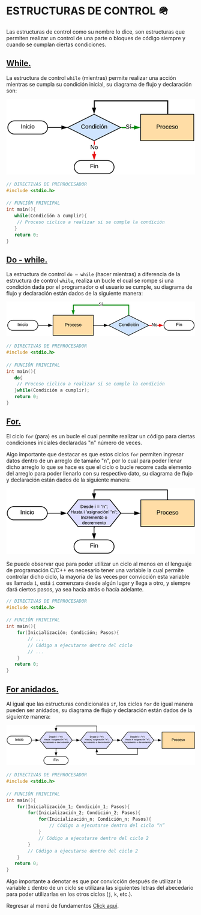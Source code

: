# ESTRUCTURAS DE CONTROL :military_helmet:

Las estructuras de control como su nombre lo dice, son estructuras que permiten realizar un control de una parte o bloques de código siempre y cuando se cumplan ciertas condiciones.

## <a href="10 - 01 - while.c">While.</a>

La estructura de control `while` (mientras) permite realizar una acción mientras se cumpla su condición inicial, su diagrama de flujo y declaración son:

<div> <img src="../../../IMGS/01 - Lenguaje C/01 - FundamentosDeProgramacion/10 - EstructurasControl/01 - while.png"> </div>

```C
// DIRECTIVAS DE PREPROCESADOR
#include <stdio.h>

// FUNCIÓN PRINCIPAL
int main(){
   while(Condición a cumplir){
    // Proceso ciclico a realizar si se cumple la condición
   }
   return 0;
}
```

## <a href="10 - 02 - while.c">Do - while.</a>

La estructura de control `do – while` (hacer mientras) a diferencia de la estructura de control `while`, realiza un bucle el cual se rompe si una condición dada por el programador o el usuario se cumple, su diagrama de flujo y declaración están dados de la siguiente manera:

<div> <img src="../../../IMGS/01 - Lenguaje C/01 - FundamentosDeProgramacion/10 - EstructurasControl/02 - doWhile.png"> </div>

```C
// DIRECTIVAS DE PREPROCESADOR
#include <stdio.h>

// FUNCIÓN PRINCIPAL
int main(){
   do{
    // Proceso ciclico a realizar si se cumple la condición
   }while(Condición a cumplir);
   return 0;
}
```

## <a href="10 - 03 - for.c">For.</a>

El ciclo `for` (para) es un bucle el cual permite realizar un código para ciertas condiciones iniciales declaradas "n" número de veces.

Algo importante que destacar es que estos ciclos `for` permiten ingresar datos dentro de un arreglo de tamaño "n", por lo cual para poder llenar dicho arreglo lo que se hace es que el ciclo o bucle recorre cada elemento del arreglo para poder llenarlo con su respectivo dato, su diagrama de flujo y declaración están dados de la siguiente manera:

<div> <img src="../../../IMGS/01 - Lenguaje C/01 - FundamentosDeProgramacion/10 - EstructurasControl/03 - for.png"> </div>

Se puede observar que para poder utilizar un ciclo al menos en el lenguaje de programación C/C++ es necesario tener una variable la cual permite controlar dicho ciclo, la mayoría de las veces por convicción esta variable es llamada `i`, está `i` comenzara desde algún lugar y llega a otro, y siempre dará ciertos pasos, ya sea hacía atrás o hacía adelante.

```C
// DIRECTIVAS DE PREPROCESADOR
#include <stdio.h>

// FUNCIÓN PRINCIPAL
int main(){
    for(Inicialización; Condición; Pasos){
        // ...
        // Código a ejecutarse dentro del ciclo
        // ...
    }
   return 0;
}
```

## <a href="10 - 04 - forA.c">For anidados.</a>

Al igual que las estructuras condicionales `if`, los ciclos `for` de igual manera pueden ser anidados, su diagrama de flujo y declaración están dados de la siguiente manera:

<div> <img src="../../../IMGS/01 - Lenguaje C/01 - FundamentosDeProgramacion/10 - EstructurasControl/04 - forA.png"> </div>

```C
// DIRECTIVAS DE PREPROCESADOR
#include <stdio.h>

// FUNCIÓN PRINCIPAL
int main(){
    for(Inicialización_1; Condición_1; Pasos){
        for(Inicialización_2; Condición_2; Pasos){
            for(Inicialización_n; Condición_n; Pasos){
                // Código a ejecutarse dentro del ciclo “n”
            }
            // Código a ejecutarse dentro del ciclo 2
        }
        // Código a ejecutarse dentro del ciclo 2
    }
   return 0;
}
```
Algo importante a denotar es que por convicción después de utilizar la variable `i` dentro de un ciclo se utilizara las siguientes letras del abecedario para poder utilizarlas en los otros ciclos (`j`, `k`, etc.).

Regresar al menú de fundamentos <a href="../../01 - FundamentosDeProgramacion/00 - Fundamentos.md">Click aquí</a>.